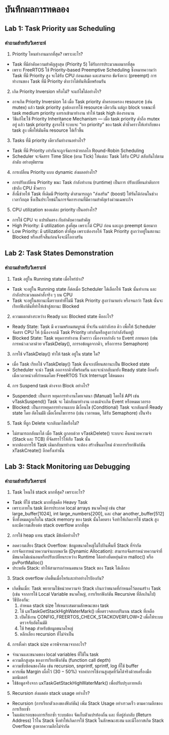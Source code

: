 # บันทึกผลการทดลอง
## Lab 1: Task Priority และ Scheduling
### คำถามสำหรับวิเคราะห์
1. Priority ไหนทำงานมากที่สุด? เพราะอะไร?
- Task ที่มีลำดับความสำคัญสูงสุด (Priority 5) ได้รับการประมวลผลมากที่สุด
- เพราะ FreeRTOS ใช้ Priority-based Preemptive Scheduling ซึ่งหมายความว่า Task ที่มี Priority สูง จะได้รับ CPU ก่อนเสมอ และสามารถ ขัดจังหวะ (preempt) การทำงานของ Task ที่มี Priority ต่ำกว่าได้ทันทีเมื่อพร้อมรัน

2. เกิด Priority Inversion หรือไม่? จะแก้ไขได้อย่างไร?
- อาจเกิด Priority Inversion ได้ เมื่อ Task priority ต่ำครอบครอง resource (เช่น mutex) แล้ว task priority สูงต้องการใช้ resource เดียวกัน แต่ถูก block รอขณะที่ task medium priority แทรกเข้ามาทำงาน ทำให้ task high ต้องรอนาน
- วิธีแก้ไข:ใช้ Priority Inheritance Mechanism — เมื่อ task priority ต่ำถือ mutex อยู่ แล้ว task priority สูงรอใช้ ระบบจะ “ยก priority” ของ task ต่ำชั่วคราวให้เท่ากับของ task สูง เพื่อให้มันคืน resource ได้เร็วขึ้น

3. Tasks ที่มี priority เดียวกันทำงานอย่างไร?
- Task ที่มี Priority เท่ากันจะถูกจัดการด้วยกลไก Round-Robin Scheduling
- Scheduler จะจัดสรร Time Slice (ตาม Tick) ให้แต่ละ Task ได้รับ CPU สลับกันไปตามลำดับ อย่างยุติธรรม

4. การเปลี่ยน Priority แบบ dynamic ส่งผลอย่างไร?
- การปรับเปลี่ยน Priority ขณะ Task กำลังทำงาน (runtime) เป็นการ ปรับเปลี่ยนลำดับการเข้าถึง CPU ชั่วคราว
- สิ่งนี้ช่วยให้ Task ที่เดิมมี Priority ต่ำสามารถถูก "ส่งเสริม" (boost) ให้รันได้ก่อนในช่วงเวลาวิกฤต ซึ่งเป็นประโยชน์ในการจัดการงานที่มีความสำคัญเร่งด่วนเฉพาะกิจ

5. CPU utilization ของแต่ละ priority เป็นอย่างไร?
- การใช้ CPU จะ แปรผันตรง กับลำดับความสำคัญ
- High Priority: มี utilization สูงที่สุด เพราะได้ CPU ก่อน และถูก preempt น้อยมาก
- Low Priority: มี utilization ต่ำที่สุด เพราะต้องรอให้ Task Priority สูงกว่าอยู่ในสถานะ Blocked หรือเสร็จสิ้นก่อนจึงจะมีโอกาสรัน

## Lab 2: Task States Demonstration
### คำถามสำหรับวิเคราะห์
1. Task อยู่ใน Running state เมื่อไหร่บ้าง?
- Task จะอยู่ใน Running state ก็ต่อเมื่อ Scheduler ได้เลือกให้ Task นั้นทำงาน และกำลังประมวลผลคำสั่งจริง ๆ บน CPU
- Task จะอยู่ในสถานะนี้ตราบเท่าที่ไม่มี Task Priority สูงกว่ามาแย่ง หรือจนกว่า Task นั้นจะเรียกฟังก์ชันที่ทำให้เข้าสู่สถานะ Blocked

2. ความแตกต่างระหว่าง Ready และ Blocked state คืออะไร?
- Ready State: Task มี ความพร้อมสมบูรณ์ ที่จะรัน แต่กำลังรอ คิว เพื่อให้ Scheduler จัดสรร CPU ให้ (เนื่องจากมี Task Priority เท่ากันหรือสูงกว่ากำลังรันอยู่)
- Blocked State: Task หยุดการทำงาน ชั่วคราว เนื่องจากกำลัง รอ Event ภายนอก (เช่น การหน่วงเวลาด้วย vTaskDelay(), การรอข้อมูลจากคิว, หรือการรอ Semaphore)

3. การใช้ vTaskDelay() ทำให้ task อยู่ใน state ใด?
- เมื่อ Task เรียกใช้ vTaskDelay() Task นั้นจะเปลี่ยนสถานะเป็น Blocked state
- Scheduler จะนำ Task ออกจากคิวที่พร้อมรัน และจะนำกลับมายัง Ready state อีกครั้งเมื่อเวลาหน่วงที่กำหนดโดย FreeRTOS Tick Interrupt ได้หมดลง

4. การ Suspend task ต่างจาก Block อย่างไร?
- Suspended: เป็นการ หยุดการทำงานโดยเจตนา (Manual) โดยใช้ API เช่น vTaskSuspend() Task จะ ไม่กลับมาทำงาน เองแม้จะเกิด Event หรือหมดเวลารอ
- Blocked: เป็นการหยุดการทำงานแบบ มีเงื่อนไข (Conditional) Task จะกลับมาที่ Ready state โดย อัตโนมัติ เมื่อเงื่อนไขการรอ (เช่น เวลาหมด, ได้รับ Semaphore) เป็นจริง

5. Task ที่ถูก Delete จะกลับมาได้หรือไม่?
- ไม่สามารถกลับมาได้ เมื่อ Task ถูกลบด้วย vTaskDelete() ระบบจะ คืนหน่วยความจำ (Stack และ TCB) ที่จัดสรรไว้ให้กับ Task นั้น
- หากต้องการให้ Task เดิมกลับมาทำงาน จะต้อง สร้างขึ้นมาใหม่ ด้วยการเรียกฟังก์ชัน xTaskCreate() อีกครั้งเท่านั้น

## Lab 3: Stack Monitoring และ Debugging
### คำถามสำหรับวิเคราะห์
1. Task ไหนใช้ stack มากที่สุด? เพราะอะไร?
- Task ที่ใช้ stack มากที่สุดคือ Heavy Task
- เพราะภายใน task มีการประกาศ local arrays ขนาดใหญ่ เช่น char large_buffer[1024], int large_numbers[200], และ char another_buffer[512]
- ซึ่งทั้งหมดถูกเก็บใน stack memory ของ task นั้นโดยตรง จึงทำให้เกิดการใช้ stack สูงและมีความเสี่ยงต่อ stack overflow มากที่สุด

2. การใช้ heap แทน stack มีข้อดีอย่างไร?
- ลดความเสี่ยง Stack Overflow: ข้อมูลขนาดใหญ่ไม่ไปกินพื้นที่ Stack ที่จำกัด
- การจัดการหน่วยความจำแบบพลวัต (Dynamic Allocation): สามารถจัดสรรหน่วยความจำที่มีขนาดไม่แน่นอนหรือปรับเปลี่ยนระหว่าง Runtime ได้อย่างยืดหยุ่นด้วย malloc() หรือ pvPortMalloc()
- ประหยัด Stack: ทำให้สามารถกำหนดขนาด Stack ของ Task ได้เล็กลง

3. Stack overflow เกิดขึ้นเมื่อไหร่และทำอย่างไรป้องกัน?
- เกิดขึ้นเมื่อ: Task พยายามใช้หน่วยความจำ Stack เกินกว่าขนาดที่กำหนดไว้ตอนสร้าง Task (เช่น จากการใช้ Local Variable ขนาดใหญ่, การเรียกฟังก์ชัน Recursive ที่ลึกเกินไป)
- วิธีป้องกัน:
  1. กำหนด stack size ให้เหมาะสมตามลักษณะของ task
  2. ใช้ uxTaskGetStackHighWaterMark() เพื่อตรวจสอบปริมาณ stack ที่เหลือ
  3. เปิดใช้งาน CONFIG_FREERTOS_CHECK_STACKOVERFLOW=2 เพื่อให้ระบบตรวจจับอัตโนมัติ
  4. ใช้ heap สำหรับข้อมูลขนาดใหญ่
  5. หลีกเลี่ยง recursion ที่ไม่จำเป็น

4. การตั้งค่า stack size ควรพิจารณาจากอะไร?
- จำนวนและขนาดของ local variables ที่ใช้ใน task
- ความลึกสูงสุด ของการเรียกฟังก์ชัน (function call depth)
- ความซับซ้อนของโค้ด เช่น recursion, snprintf, sprintf, log ที่ใช้ buffer
- ควรเพิ่ม Margin เผื่อไว้ ($30-50\%$) จากค่าการใช้งานสูงสุดที่วัดได้จริงด้วยเครื่องมือมอนิเตอร์
- ใช้ข้อมูลจริงจาก uxTaskGetStackHighWaterMark() เพื่อปรับปรุงภายหลัง

5. Recursion ส่งผลต่อ stack usage อย่างไร?
- Recursion (การเรียกตัวเองของฟังก์ชัน) เพิ่ม Stack Usage อย่างรวดเร็ว ตามความลึกของการเรียกซ้ำ
- ในแต่ละรอบของการเรียกซ้ำ ระบบต้อง จัดเก็บตัวแปรท้องถิ่น และ ที่อยู่ส่งกลับ (Return Address) ไว้ใน Stack ซึ่งทำให้เกิดการใช้ Stack ในลักษณะสะสม และมีโอกาสเกิด Stack Overflow สูงหากความลึกไม่จำกัด
